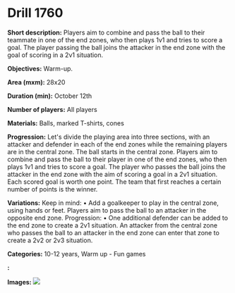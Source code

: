 # Drill 1760

**Short description:**
Players aim to combine and pass the ball to their teammate in one of the end zones, who then plays 1v1 and tries to score a goal. The player passing the ball joins the attacker in the end zone with the goal of scoring in a 2v1 situation.

**Objectives:**
Warm-up.

**Area (mxm):**
28x20

**Duration (min):**
October 12th

**Number of players:**
All players

**Materials:**
Balls, marked T-shirts, cones

**Progression:**
Let's divide the playing area into three sections, with an attacker and defender in each of the end zones while the remaining players are in the central zone. The ball starts in the central zone. Players aim to combine and pass the ball to their player in one of the end zones, who then plays 1v1 and tries to score a goal. The player who passes the ball joins the attacker in the end zone with the aim of scoring a goal in a 2v1 situation. Each scored goal is worth one point. The team that first reaches a certain number of points is the winner.

**Variations:**
Keep in mind: • Add a goalkeeper to play in the central zone, using hands or feet. Players aim to pass the ball to an attacker in the opposite end zone. Progression: • One additional defender can be added to the end zone to create a 2v1 situation. An attacker from the central zone who passes the ball to an attacker in the end zone can enter that zone to create a 2v2 or 2v3 situation.

**Categories:**
10-12 years, Warm up - Fun games

**:**


**Images:**
![](https://www.coachingfutsal.com/\images\4c9517ed-f66a-4603-9136-62e883bca391_341.png)

